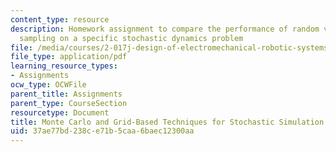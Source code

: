 ```yaml
---
content_type: resource
description: Homework assignment to compare the performance of random verus regular
  sampling on a specific stochastic dynamics problem
file: /media/courses/2-017j-design-of-electromechanical-robotic-systems-fall-2009/37ae77bd238ce71b5caa6baec12300aa_MIT2_017JF09_p38.pdf
file_type: application/pdf
learning_resource_types:
- Assignments
ocw_type: OCWFile
parent_title: Assignments
parent_type: CourseSection
resourcetype: Document
title: Monte Carlo and Grid-Based Techniques for Stochastic Simulation
uid: 37ae77bd-238c-e71b-5caa-6baec12300aa
---
```

